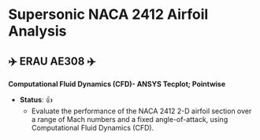 # Supersonic NACA 2412 Airfoil Analysis

## :airplane: ERAU AE308 :airplane:


**Computational Fluid Dynamics (CFD)- ANSYS Tecplot; Pointwise**
- **__Status__**: :+1:
  - Evaluate the performance of the NACA 2412 2-D airfoil section over a range of Mach numbers and a fixed angle-of-attack, using Computational Fluid Dynamics (CFD).
  

